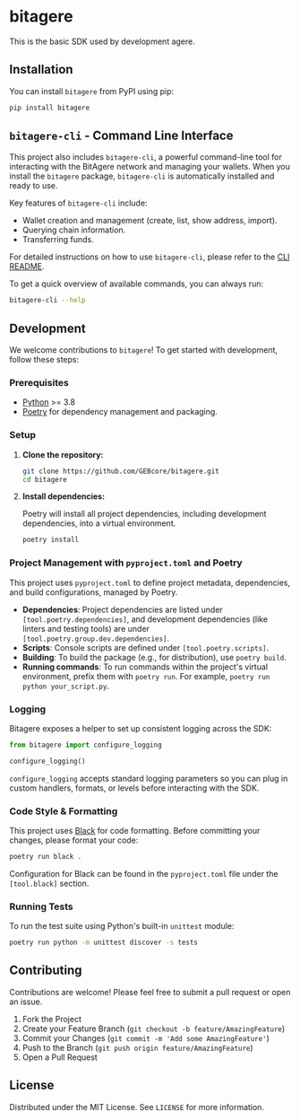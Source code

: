 # bitagere

This is the basic SDK used by development agere.

## Installation

You can install `bitagere` from PyPI using pip:

```bash
pip install bitagere
```

## `bitagere-cli` - Command Line Interface

This project also includes `bitagere-cli`, a powerful command-line tool for interacting with the BitAgere network and managing your wallets. When you install the `bitagere` package, `bitagere-cli` is automatically installed and ready to use.

Key features of `bitagere-cli` include:

- Wallet creation and management (create, list, show address, import).
- Querying chain information.
- Transferring funds.

For detailed instructions on how to use `bitagere-cli`, please refer to the [CLI README](./bitagere/cli/README.md).

To get a quick overview of available commands, you can always run:

```bash
bitagere-cli --help
```

## Development

We welcome contributions to `bitagere`! To get started with development, follow these steps:

### Prerequisites

- [Python](https://www.python.org/) >= 3.8
- [Poetry](https://python-poetry.org/) for dependency management and packaging.

### Setup

1. **Clone the repository:**

   ```bash
   git clone https://github.com/GEBcore/bitagere.git
   cd bitagere
   ```

2. **Install dependencies:**

   Poetry will install all project dependencies, including development dependencies, into a virtual environment.

   ```bash
   poetry install
   ```

### Project Management with `pyproject.toml` and Poetry

This project uses `pyproject.toml` to define project metadata, dependencies, and build configurations, managed by Poetry.

- **Dependencies**: Project dependencies are listed under `[tool.poetry.dependencies]`, and development dependencies (like linters and testing tools) are under `[tool.poetry.group.dev.dependencies]`.
- **Scripts**: Console scripts are defined under `[tool.poetry.scripts]`.
- **Building**: To build the package (e.g., for distribution), use `poetry build`.
- **Running commands**: To run commands within the project's virtual environment, prefix them with `poetry run`. For example, `poetry run python your_script.py`.

### Logging

Bitagere exposes a helper to set up consistent logging across the SDK:

```python
from bitagere import configure_logging

configure_logging()
```

`configure_logging` accepts standard logging parameters so you can plug in custom handlers, formats, or levels before interacting with the SDK.

### Code Style & Formatting

This project uses [Black](https://github.com/psf/black) for code formatting. Before committing your changes, please format your code:

```bash
poetry run black .
```

Configuration for Black can be found in the `pyproject.toml` file under the `[tool.black]` section.

### Running Tests

To run the test suite using Python's built-in `unittest` module:

```bash
poetry run python -m unittest discover -s tests
```

## Contributing

Contributions are welcome! Please feel free to submit a pull request or open an issue.

1. Fork the Project
2. Create your Feature Branch (`git checkout -b feature/AmazingFeature`)
3. Commit your Changes (`git commit -m 'Add some AmazingFeature'`)
4. Push to the Branch (`git push origin feature/AmazingFeature`)
5. Open a Pull Request

## License

Distributed under the MIT License. See `LICENSE` for more information.
